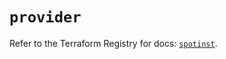# `provider`

Refer to the Terraform Registry for docs: [`spotinst`](https://registry.terraform.io/providers/spotinst/spotinst/1.169.1/docs).

